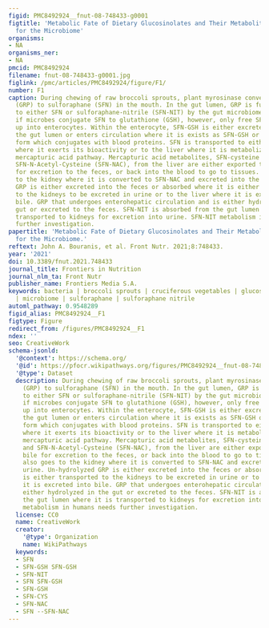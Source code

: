 ```yaml
---
figid: PMC8492924__fnut-08-748433-g0001
figtitle: 'Metabolic Fate of Dietary Glucosinolates and Their Metabolites: A Role
  for the Microbiome'
organisms:
- NA
organisms_ner:
- NA
pmcid: PMC8492924
filename: fnut-08-748433-g0001.jpg
figlink: /pmc/articles/PMC8492924/figure/F1/
number: F1
caption: During chewing of raw broccoli sprouts, plant myrosinase converts glucoraphanin
  (GRP) to sulforaphane (SFN) in the mouth. In the gut lumen, GRP is further converted
  to either SFN or sulforaphane-nitrile (SFN-NIT) by the gut microbiome. It is unclear
  if microbes conjugate SFN to glutathione (GSH), however, only free SFN is taken
  up into enterocytes. Within the enterocyte, SFN-GSH is either excreted back into
  the gut lumen or enters circulation where it is exists as SFN-GSH or in its free
  form which conjugates with blood proteins. SFN is transported to either tissues
  where it exerts its bioactivity or to the liver where it is metabolized via the
  mercapturic acid pathway. Mercapturic acid metabolites, SFN-cysteine (SFN-Cys) and
  SFN-N-Acetyl-Cysteine (SFN-NAC), from the liver are either exported to the bile
  for excretion to the feces, or back into the blood to go to tissues. SFN also goes
  to the kidney where it is converted to SFN-NAC and excreted into the urine. Un-hydrolyzed
  GRP is either excreted into the feces or absorbed where it is either transported
  to the kidneys to be excreted in urine or to the liver where it is excreted into
  bile. GRP that undergoes enterohepatic circulation and is either hydrolyzed in the
  gut or excreted to the feces. SFN-NIT is absorbed from the gut lumen where it is
  transported to kidneys for excretion into urine. SFN-NIT metabolism in humans needs
  further investigation.
papertitle: 'Metabolic Fate of Dietary Glucosinolates and Their Metabolites: A Role
  for the Microbiome.'
reftext: John A. Bouranis, et al. Front Nutr. 2021;8:748433.
year: '2021'
doi: 10.3389/fnut.2021.748433
journal_title: Frontiers in Nutrition
journal_nlm_ta: Front Nutr
publisher_name: Frontiers Media S.A.
keywords: bacteria | broccoli sprouts | cruciferous vegetables | glucosinolate | isothiocyanate
  | microbiome | sulforaphane | sulforaphane nitrile
automl_pathway: 0.9548289
figid_alias: PMC8492924__F1
figtype: Figure
redirect_from: /figures/PMC8492924__F1
ndex: ''
seo: CreativeWork
schema-jsonld:
  '@context': https://schema.org/
  '@id': https://pfocr.wikipathways.org/figures/PMC8492924__fnut-08-748433-g0001.html
  '@type': Dataset
  description: During chewing of raw broccoli sprouts, plant myrosinase converts glucoraphanin
    (GRP) to sulforaphane (SFN) in the mouth. In the gut lumen, GRP is further converted
    to either SFN or sulforaphane-nitrile (SFN-NIT) by the gut microbiome. It is unclear
    if microbes conjugate SFN to glutathione (GSH), however, only free SFN is taken
    up into enterocytes. Within the enterocyte, SFN-GSH is either excreted back into
    the gut lumen or enters circulation where it is exists as SFN-GSH or in its free
    form which conjugates with blood proteins. SFN is transported to either tissues
    where it exerts its bioactivity or to the liver where it is metabolized via the
    mercapturic acid pathway. Mercapturic acid metabolites, SFN-cysteine (SFN-Cys)
    and SFN-N-Acetyl-Cysteine (SFN-NAC), from the liver are either exported to the
    bile for excretion to the feces, or back into the blood to go to tissues. SFN
    also goes to the kidney where it is converted to SFN-NAC and excreted into the
    urine. Un-hydrolyzed GRP is either excreted into the feces or absorbed where it
    is either transported to the kidneys to be excreted in urine or to the liver where
    it is excreted into bile. GRP that undergoes enterohepatic circulation and is
    either hydrolyzed in the gut or excreted to the feces. SFN-NIT is absorbed from
    the gut lumen where it is transported to kidneys for excretion into urine. SFN-NIT
    metabolism in humans needs further investigation.
  license: CC0
  name: CreativeWork
  creator:
    '@type': Organization
    name: WikiPathways
  keywords:
  - SFN
  - SFN-GSH SFN-GSH
  - SFN-NIT
  - SFN SFN-GSH
  - SFN-GSH
  - SFN-CYS
  - SFN-NAC
  - SFN --SFN-NAC
---
```

